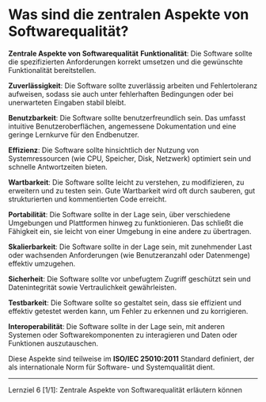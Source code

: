 # Was sind die zentralen Aspekte von Softwarequalität?

**Zentrale Aspekte von Softwarequalität**
**Funktionalität**: Die Software sollte die spezifizierten Anforderungen korrekt umsetzen und die gewünschte Funktionalität bereitstellen.

**Zuverlässigkeit**: Die Software sollte zuverlässig arbeiten und Fehlertoleranz aufweisen, sodass sie auch unter fehlerhaften Bedingungen oder bei unerwarteten Eingaben stabil bleibt.

**Benutzbarkeit**: Die Software sollte benutzerfreundlich sein. Das umfasst intuitive Benutzeroberflächen, angemessene Dokumentation und eine geringe Lernkurve für den Endbenutzer.

**Effizienz**: Die Software sollte hinsichtlich der Nutzung von Systemressourcen (wie CPU, Speicher, Disk, Netzwerk) optimiert sein und schnelle Antwortzeiten bieten.

**Wartbarkeit**: Die Software sollte leicht zu verstehen, zu modifizieren, zu erweitern und zu testen sein. Gute Wartbarkeit wird oft durch sauberen, gut strukturierten und kommentierten Code erreicht.

**Portabilität**: Die Software sollte in der Lage sein, über verschiedene Umgebungen und Plattformen hinweg zu funktionieren. Das schließt die Fähigkeit ein, sie leicht von einer Umgebung in eine andere zu übertragen.

**Skalierbarkeit**: Die Software sollte in der Lage sein, mit zunehmender Last oder wachsenden Anforderungen (wie Benutzeranzahl oder Datenmenge) effektiv umzugehen.

**Sicherheit**: Die Software sollte vor unbefugtem Zugriff geschützt sein und Datenintegrität sowie Vertraulichkeit gewährleisten.

**Testbarkeit**: Die Software sollte so gestaltet sein, dass sie effizient und effektiv getestet werden kann, um Fehler zu erkennen und zu korrigieren.

**Interoperabilität**: Die Software sollte in der Lage sein, mit anderen Systemen oder Softwarekomponenten zu interagieren und Daten oder Funktionen auszutauschen.

Diese Aspekte sind teilweise im **ISO/IEC 25010:2011** Standard definiert, der als internationale Norm für Software- und Systemqualität dient.

---

Lernziel 6 \[1/1\]: Zentrale Aspekte von Softwarequalität erläutern können
